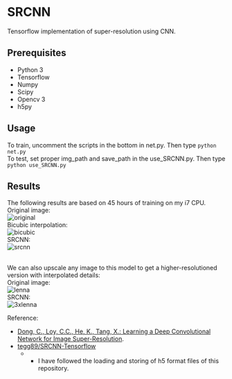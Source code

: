 # SRCNN
Tensorflow implementation of super-resolution using CNN.

## Prerequisites
 * Python 3
 * Tensorflow
 * Numpy
 * Scipy
 * Opencv 3
 * h5py

## Usage

To train, uncomment the scripts in the bottom in net.py.
Then type `python net.py`
<br>
To test, set proper img_path and save_path in the use_SRCNN.py.
Then type `python use_SRCNN.py`

## Results
The following results are based on 45 hours of training on my i7 CPU.
<br>
Original image:<br>
![original](https://github.com/Edwardlzy/SRCNN/blob/master/result/head_original.png)<br>
Bicubic interpolation:<br>
![bicubic](https://github.com/Edwardlzy/SRCNN/blob/master/result/head_bicubic.png)<br>
SRCNN:<br>
![srcnn](https://github.com/Edwardlzy/SRCNN/blob/master/result/head_test.png)
<br><br>

We can also upscale any image to this model to get a higher-resolutioned version with interpolated details:<br>
Original image:<br>
![lenna](https://github.com/Edwardlzy/SRCNN/blob/master/result/lenna.bmp)<br>
SRCNN:<br>
![3xlenna](https://github.com/Edwardlzy/SRCNN/blob/master/result/lenna_3x.png)

  
Reference:

* [Dong, C., Loy, C.C., He, K., Tang, X.: Learning a Deep Convolutional Network for Image Super-Resolution](http://mmlab.ie.cuhk.edu.hk/projects/SRCNN.html). <br>
* [tegg89/SRCNN-Tensorflow](https://github.com/tegg89/SRCNN-Tensorflow)
  * - I have followed the loading and storing of h5 format files of this repository.
